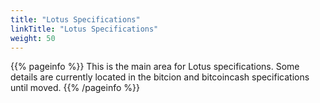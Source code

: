 ```yaml
---
title: "Lotus Specifications"
linkTitle: "Lotus Specifications"
weight: 50
---
```


{{% pageinfo %}}
This is the main area for Lotus specifications. Some details are currently located in the bitcion and bitcoincash specifications until moved.
{{% /pageinfo %}}


